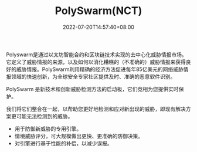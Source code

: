﻿---
weight: 
title: "PolySwarm(NCT)"
description: "Polyswarm是通过以太坊智能合约和区块链技术实现的去中心化威胁情报市场"
date: 2022-07-20T14:57:40+08:00
lastmod: 2022-07-20T14:57:40+08:00
draft: false
authors: ["Simon"]
featuredImage: "polyswarmnct.jpg"
link: "https://polyswarm.io/"
tags: ["数字代币","PolySwarm(NCT)"]
categories: ["navigation"]
navigation: ["数字代币"]
lightgallery: true
toc: true
pinned: false
recommend: false
recommend1: false
---
Polyswarm是通过以太坊智能合约和区块链技术实现的去中心化威胁情报市场。它定义了威胁情报的来源，以及如何以消化糟糕的（不准确的）威胁情报来获得良好的威胁情报。PolySwarm利用精确的经济方法促进每年85亿美元的网络威胁情报领域的快速创新，为全球安全专家社区提供及时、准确的恶意软件识别。

PolySwarm 是新技术和创新威胁检测方法的启动板，它们竞相为您提供实时保护。

我们将它们整合在一起，以帮助您更好地检测和应对新出现的威胁，即现有解决方案更可能无法检测到的威胁。

- 用于防御新威胁的专用引擎。
- 情境威胁评分，可大规模做出更快、更准确的防御决策。
- 对引擎进行基于性能的补偿，以减少误报。